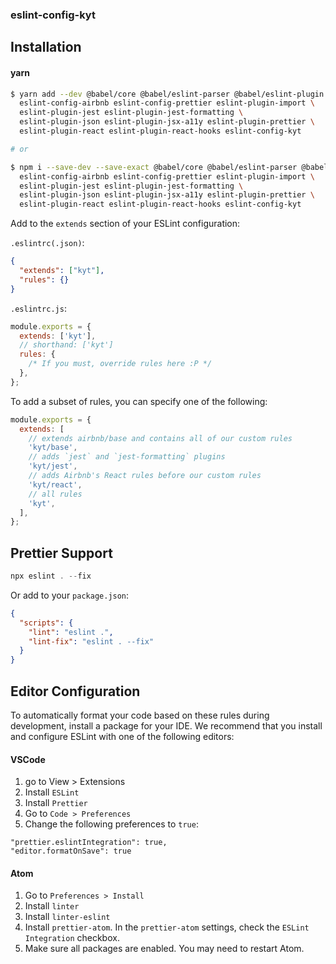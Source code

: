 ### eslint-config-kyt

## Installation

#### yarn

```sh
$ yarn add --dev @babel/core @babel/eslint-parser @babel/eslint-plugin eslint prettier \
  eslint-config-airbnb eslint-config-prettier eslint-plugin-import \
  eslint-plugin-jest eslint-plugin-jest-formatting \
  eslint-plugin-json eslint-plugin-jsx-a11y eslint-plugin-prettier \
  eslint-plugin-react eslint-plugin-react-hooks eslint-config-kyt

# or

$ npm i --save-dev --save-exact @babel/core @babel/eslint-parser @babel/eslint-plugin eslint prettier \
  eslint-config-airbnb eslint-config-prettier eslint-plugin-import \
  eslint-plugin-jest eslint-plugin-jest-formatting \
  eslint-plugin-json eslint-plugin-jsx-a11y eslint-plugin-prettier \
  eslint-plugin-react eslint-plugin-react-hooks eslint-config-kyt
```

Add to the `extends` section of your ESLint configuration:

`.eslintrc(.json)`:

```json
{
  "extends": ["kyt"],
  "rules": {}
}
```

`.eslintrc.js`:

```js
module.exports = {
  extends: ['kyt'],
  // shorthand: ['kyt']
  rules: {
    /* If you must, override rules here :P */
  },
};
```

To add a subset of rules, you can specify one of the following:

```js
module.exports = {
  extends: [
    // extends airbnb/base and contains all of our custom rules
    'kyt/base',
    // adds `jest` and `jest-formatting` plugins
    'kyt/jest',
    // adds Airbnb's React rules before our custom rules
    'kyt/react',
    // all rules
    'kyt',
  ],
};
```

## Prettier Support

```js
npx eslint . --fix
```

Or add to your `package.json`:

```json
{
  "scripts": {
    "lint": "eslint .",
    "lint-fix": "eslint . --fix"
  }
}
```

## Editor Configuration

To automatically format your code based on these rules during development, install a package for your IDE. We recommend that you install and configure ESLint with one of the following editors:

#### VSCode

1. go to View > Extensions
1. Install `ESLint`
1. Install `Prettier`
1. Go to `Code > Preferences`
1. Change the following preferences to `true`:

```
"prettier.eslintIntegration": true,
"editor.formatOnSave": true
```

#### Atom

1. Go to `Preferences > Install`
1. Install `linter`
1. Install `linter-eslint`
1. Install `prettier-atom`. In the `prettier-atom` settings, check the `ESLint Integration` checkbox.
1. Make sure all packages are enabled. You may need to restart Atom.
